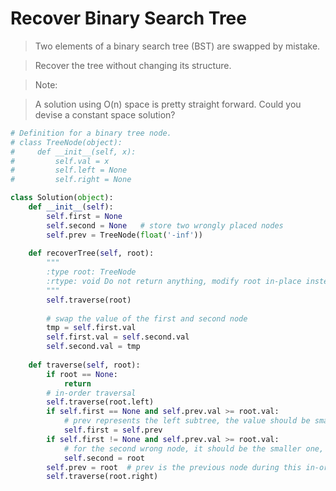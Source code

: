 # Recover Binary Search Tree

> Two elements of a binary search tree (BST) are swapped by mistake.

> Recover the tree without changing its structure.

> Note:

> A solution using O(n) space is pretty straight forward. Could you devise a constant space solution?

```Python
# Definition for a binary tree node.
# class TreeNode(object):
#     def __init__(self, x):
#         self.val = x
#         self.left = None
#         self.right = None

class Solution(object):
    def __init__(self):
        self.first = None
        self.second = None   # store two wrongly placed nodes
        self.prev = TreeNode(float('-inf'))
    
    def recoverTree(self, root):
        """
        :type root: TreeNode
        :rtype: void Do not return anything, modify root in-place instead.
        """
        self.traverse(root)
        
        # swap the value of the first and second node
        tmp = self.first.val
        self.first.val = self.second.val
        self.second.val = tmp
    
    def traverse(self, root):
        if root == None:
            return
        # in-order traversal
        self.traverse(root.left)
        if self.first == None and self.prev.val >= root.val:
            # prev represents the left subtree, the value should be smaller than root
            self.first = self.prev
        if self.first != None and self.prev.val >= root.val:
            # for the second wrong node, it should be the smaller one, because we anticipate the root to be larger
            self.second = root
        self.prev = root  # prev is the previous node during this in-order traversal
        self.traverse(root.right)
```
